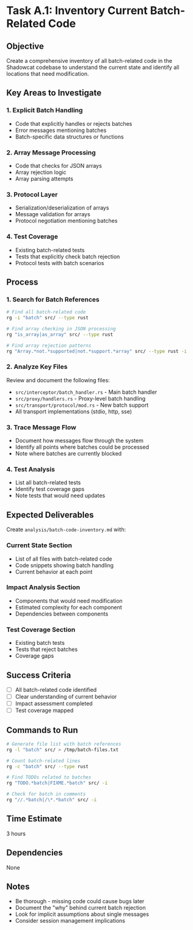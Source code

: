 # Task A.1: Inventory Current Batch-Related Code

## Objective
Create a comprehensive inventory of all batch-related code in the Shadowcat codebase to understand the current state and identify all locations that need modification.

## Key Areas to Investigate

### 1. Explicit Batch Handling
- Code that explicitly handles or rejects batches
- Error messages mentioning batches
- Batch-specific data structures or functions

### 2. Array Message Processing
- Code that checks for JSON arrays
- Array rejection logic
- Array parsing attempts

### 3. Protocol Layer
- Serialization/deserialization of arrays
- Message validation for arrays
- Protocol negotiation mentioning batches

### 4. Test Coverage
- Existing batch-related tests
- Tests that explicitly check batch rejection
- Protocol tests with batch scenarios

## Process

### 1. Search for Batch References
```bash
# Find all batch-related code
rg -i "batch" src/ --type rust

# Find array checking in JSON processing
rg "is_array|as_array" src/ --type rust

# Find array rejection patterns
rg "Array.*not.*supported|not.*support.*array" src/ --type rust -i
```

### 2. Analyze Key Files
Review and document the following files:
- `src/interceptor/batch_handler.rs` - Main batch handler
- `src/proxy/handlers.rs` - Proxy-level batch handling
- `src/transport/protocol/mod.rs` - New batch support
- All transport implementations (stdio, http, sse)

### 3. Trace Message Flow
- Document how messages flow through the system
- Identify all points where batches could be processed
- Note where batches are currently blocked

### 4. Test Analysis
- List all batch-related tests
- Identify test coverage gaps
- Note tests that would need updates

## Expected Deliverables

Create `analysis/batch-code-inventory.md` with:

### Current State Section
- List of all files with batch-related code
- Code snippets showing batch handling
- Current behavior at each point

### Impact Analysis Section
- Components that would need modification
- Estimated complexity for each component
- Dependencies between components

### Test Coverage Section
- Existing batch tests
- Tests that reject batches
- Coverage gaps

## Success Criteria
- [ ] All batch-related code identified
- [ ] Clear understanding of current behavior
- [ ] Impact assessment completed
- [ ] Test coverage mapped

## Commands to Run
```bash
# Generate file list with batch references
rg -l "batch" src/ > /tmp/batch-files.txt

# Count batch-related lines
rg -c "batch" src/ --type rust

# Find TODOs related to batches
rg "TODO.*batch|FIXME.*batch" src/ -i

# Check for batch in comments
rg "//.*batch|/\*.*batch" src/ -i
```

## Time Estimate
3 hours

## Dependencies
None

## Notes
- Be thorough - missing code could cause bugs later
- Document the "why" behind current batch rejection
- Look for implicit assumptions about single messages
- Consider session management implications